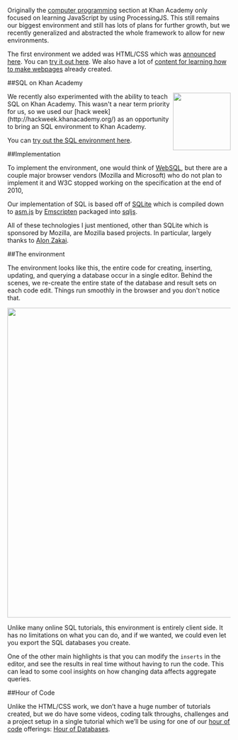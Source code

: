 Originally the [computer programming](https://www.khanacademy.org/computing/computer-programming) section at Khan Academy only focused on learning JavaScript by using ProcessingJS.  This still remains our biggest environment and still has lots of plans for further growth, but we recently generalized and abstracted the whole framework to allow for new environments.

The first environment we added was HTML/CSS which was [announced here](http://cs-blog.khanacademy.org/2014/11/learn-how-to-make-webpages-with-html.html).  You can [try it out here](https://www.khanacademy.org/computer-programming/new/webpage). We also have a lot of [content for learning how to make webpages](https://www.khanacademy.org/computing/computer-programming/html-css) already created.


##SQL on Khan Academy

<img src="http://www.brianbondy.com/static/img/blogpost_168/sql.png" style="float:right; width:130px">
We recently also experimented with the ability to teach SQL on Khan Academy.  This wasn't a near term priority for us, so we used our [hack week](http://hackweek.khanacademy.org/) as an opportunity to bring an SQL environment to Khan Academy.  

You can [try out the SQL environment here](https://www.khanacademy.org/computer-programming/hack-week-projects-database/6421938156339200).

##Implementation

To implement the environment, one would think of [WebSQL](http://caniuse.com/#feat=sql-storage), but there are a couple major browser vendors (Mozilla and Microsoft) who do not plan to implement it and W3C stopped working on the specification at the end of 2010,

Our implementation of SQL is based off of [SQLite](https://www.sqlite.org/) which is compiled down to [asm.js](http://asmjs.org/) by [Emscripten](https://github.com/kripken/emscripten) packaged into [sqljs](https://github.com/kripken/sql.js/).  

All of these technologies I just mentioned, other than SQLite which is sponsored by Mozilla, are Mozilla based projects.  In particular, largely thanks to [Alon Zakai](http://mozakai.blogspot.ca/).

##The environment

The environment looks like this, the entire code for creating, inserting, updating, and querying a database occur in a single editor. Behind the scenes, we re-create the entire state of the database and result sets on each code edit.  Things run smoothly in the browser and you don't notice that.

<img src="http://www.brianbondy.com/static/img/blogpost_168/sql-env.png" style="width:700px">


Unlike many online SQL tutorials, this environment is entirely client side.  It has no limitations on what you can do, and if we wanted, we could even let you export the SQL databases you create.

One of the other main highlights is that you can modify the `inserts` in the editor, and see the results in real time without having to run the code.  This can lead to some cool insights on how changing data affects aggregate queries.

##Hour of Code

Unlike the HTML/CSS work, we don’t have a huge number of tutorials created, but we do have some videos, coding talk throughs, challenges and a project setup in a single tutorial which we’ll be using for one of our [hour of code](https://www.khanacademy.org/hourofcode)
 offerings: [Hour of Databases](https://www.khanacademy.org/computing/hour-of-code/hour-of-sql/v/welcome-to-sql).
